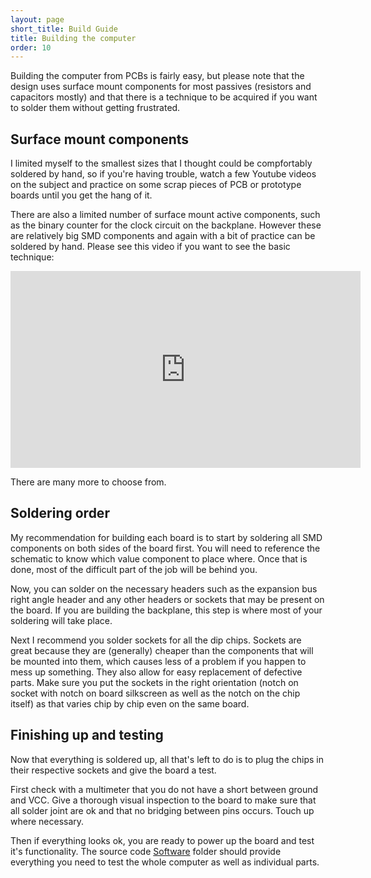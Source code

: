 ```yaml
---
layout: page
short_title: Build Guide
title: Building the computer
order: 10
---
```


Building the computer from PCBs is fairly easy, but please note that the design uses surface mount components for most passives (resistors and capacitors mostly) and that there is a technique to be acquired if you want to solder them without getting frustrated.

## Surface mount components

I limited myself to the smallest sizes that I thought could be compfortably soldered by hand, so if you're having trouble, watch a few Youtube videos on the subject and practice on some scrap pieces of PCB or prototype boards until you get the hang of it.

There are also a limited number of surface mount active components, such as the binary counter for the clock circuit on the backplane. However these are relatively big SMD components and again with a bit of practice can be soldered by hand. Please see this video if you want to see the basic technique: 

<iframe width="560" height="315" src="https://www.youtube.com/embed/hoLf8gvvXXU" frameborder="0" allow="accelerometer; autoplay; clipboard-write; encrypted-media; gyroscope; picture-in-picture" allowfullscreen></iframe>

There are many more to choose from.

## Soldering order

My recommendation for building each board is to start by soldering all SMD components on both sides of the board first. You will need to reference the schematic to know which value component to place where. Once that is done, most of the difficult part of the job will be behind you.

Now, you can solder on the necessary headers such as the expansion bus right angle header and any other headers or sockets that may be present on the board. If you are building the backplane, this step is where most of your soldering will take place.

Next I recommend you solder sockets for all the dip chips. Sockets are great because they are (generally) cheaper than the components that will be mounted into them, which causes less of a problem if you happen to mess up something. They  also allow for easy replacement of defective parts. Make sure you put the sockets in the right orientation (notch on socket with notch on board silkscreen as well as the notch on the chip itself) as that varies chip by chip even on the same board.

## Finishing up and testing

Now that everything is soldered up, all that's left to do is to plug the chips in their respective sockets and give the board a test.

First check with a multimeter that you do not have a short between ground and VCC. Give a thorough visual inspection to the board to make sure that all solder joint are ok and that no bridging between pins occurs. Touch up where necessary.

Then if everything looks ok, you are ready to power up the board and test it's functionality. The source code [Software](https://gitlab.com/planck-6502/planck-6502/-/tree/master/Software) folder should provide everything you need to test the whole computer as well as individual parts.

